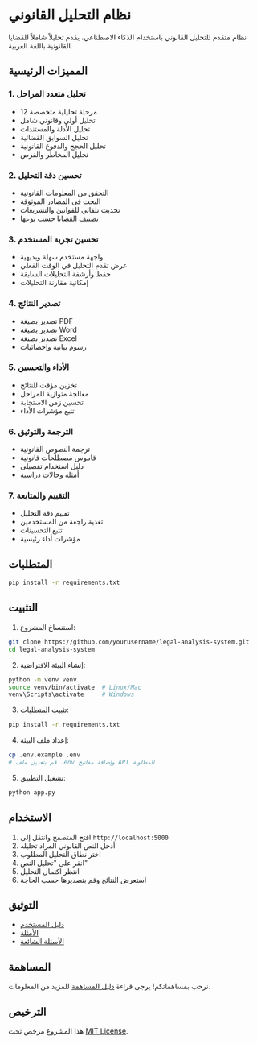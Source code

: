 # نظام التحليل القانوني

نظام متقدم للتحليل القانوني باستخدام الذكاء الاصطناعي، يقدم تحليلاً شاملاً للقضايا القانونية باللغة العربية.

## المميزات الرئيسية

### 1. تحليل متعدد المراحل
- 12 مرحلة تحليلية متخصصة
- تحليل أولي وقانوني شامل
- تحليل الأدلة والمستندات
- تحليل السوابق القضائية
- تحليل الحجج والدفوع القانونية
- تحليل المخاطر والفرص

### 2. تحسين دقة التحليل
- التحقق من المعلومات القانونية
- البحث في المصادر الموثوقة
- تحديث تلقائي للقوانين والتشريعات
- تصنيف القضايا حسب نوعها

### 3. تحسين تجربة المستخدم
- واجهة مستخدم سهلة وبديهية
- عرض تقدم التحليل في الوقت الفعلي
- حفظ وأرشفة التحليلات السابقة
- إمكانية مقارنة التحليلات

### 4. تصدير النتائج
- تصدير بصيغة PDF
- تصدير بصيغة Word
- تصدير بصيغة Excel
- رسوم بيانية وإحصائيات

### 5. الأداء والتحسين
- تخزين مؤقت للنتائج
- معالجة متوازية للمراحل
- تحسين زمن الاستجابة
- تتبع مؤشرات الأداء

### 6. الترجمة والتوثيق
- ترجمة النصوص القانونية
- قاموس مصطلحات قانونية
- دليل استخدام تفصيلي
- أمثلة وحالات دراسية

### 7. التقييم والمتابعة
- تقييم دقة التحليل
- تغذية راجعة من المستخدمين
- تتبع التحسينات
- مؤشرات أداء رئيسية

## المتطلبات

```bash
pip install -r requirements.txt
```

## التثبيت

1. استنساخ المشروع:
```bash
git clone https://github.com/yourusername/legal-analysis-system.git
cd legal-analysis-system
```

2. إنشاء البيئة الافتراضية:
```bash
python -m venv venv
source venv/bin/activate  # Linux/Mac
venv\Scripts\activate     # Windows
```

3. تثبيت المتطلبات:
```bash
pip install -r requirements.txt
```

4. إعداد ملف البيئة:
```bash
cp .env.example .env
# قم بتعديل ملف .env وإضافة مفاتيح API المطلوبة
```

5. تشغيل التطبيق:
```bash
python app.py
```

## الاستخدام

1. افتح المتصفح وانتقل إلى `http://localhost:5000`
2. أدخل النص القانوني المراد تحليله
3. اختر نطاق التحليل المطلوب
4. انقر على "تحليل النص"
5. انتظر اكتمال التحليل
6. استعرض النتائج وقم بتصديرها حسب الحاجة

## التوثيق

- [دليل المستخدم](docs/help/user-guide.md)
- [الأمثلة](docs/examples/)
- [الأسئلة الشائعة](docs/faq/)

## المساهمة

نرحب بمساهماتكم! يرجى قراءة [دليل المساهمة](CONTRIBUTING.md) للمزيد من المعلومات.

## الترخيص

هذا المشروع مرخص تحت [MIT License](LICENSE). 

